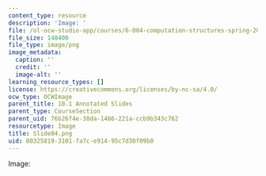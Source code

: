 ```yaml
---
content_type: resource
description: 'Image: '
file: /ol-ocw-studio-app/courses/6-004-computation-structures-spring-2017/803258193101fa7ce91495c7d30f09b0_Slide04.png
file_size: 148400
file_type: image/png
image_metadata:
  caption: ''
  credit: ''
  image-alt: ''
learning_resource_types: []
license: https://creativecommons.org/licenses/by-nc-sa/4.0/
ocw_type: OCWImage
parent_title: 10.1 Annotated Slides
parent_type: CourseSection
parent_uid: 76b26f4e-38da-1486-221a-ccb9b343c762
resourcetype: Image
title: Slide04.png
uid: 80325819-3101-fa7c-e914-95c7d30f09b0
---
```

Image: 